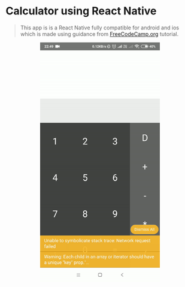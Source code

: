 # Calculator using React Native

> This app is is a React Native fully compatible for android and ios which is made using guidance from [FreeCodeCamp.org](https://www.youtube.com/watch?v=frvXANSaSec&t=1987s) tutorial.

<div align="center">
	<img src="snaps/calculator.gif" width="320">
</div>
